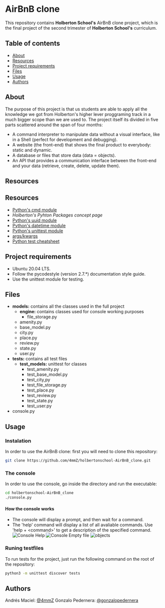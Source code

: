 # AirBnB clone
This repository contains **Holberton School's** AirBnB clone project, which is the final project of the second trimester of **Holberton School's** curriculum.

## Table of contents
* [About](#about)
* [Resources](#resources)
* [Project requirements](#project_requirements)
* [Files](#files)
* [Usage](#usage)
* [Authors](#authors)

## About

The purpose of this project is that us students are able to apply all the knowledge we got from Holberton's higher lever proggraming track in a much bigger scope than we are used to. The project itself its divided in five parts scattered around the span of four months:
-   A command interpreter to manipulate data without a visual interface, like in a Shell (perfect for development and debugging).
-   A website (the front-end) that shows the final product to everybody: static and dynamic.
-   A database or files that store data (data = objects).
-   An API that provides a communication interface between the front-end and your data (retrieve, create, delete, update them).

## Resources

## Resources
* [Python's cmd module](https://docs.python.org/3.4/library/cmd.html)
* *Holberton's Pyhton Packages concept page*
* [Python's uuid module](https://docs.python.org/3.4/library/uuid.html)
* [Python's datetime module](https://docs.python.org/3.4/library/datetime.html)
* [Python's unittest module](https://docs.python.org/3.4/library/unittest.html#module-unittest)
* [args/kwargs](https://yasoob.me/2013/08/04/args-and-kwargs-in-python-explained/)
* [Python test cheatsheet](https://www.pythonsheets.com/notes/python-tests.html)

## Project requirements

* Ubuntu 20.04 LTS.
* Follow the pycodestyle (version 2.7.*) documentation style guide.
* Use the unittest module for testing.

## Files

* **models:** contains all the classes used in the full project
	* **engine:** contains classes used for console working purposes
		* file_storage.py
	* amenity.py
	* base_model.py
	* city.py
	* place.py
	* review.py
	* state.py
	* user.py 
* **tests:** contains all test files
	* **test_models:** unittest for classes
		* test_amenity.py
		* test_base_model.py
		* test_city,py
		* test_file_storage.py
		* test_place.py
		* test_review.py
		* test_state.py
		* test_user.py
* console.py

## Usage
### Instalation
In order to use the AirBnB clone: first you will need to clone this repository:
```bash
git clone https://github.com/4mmZ/holbertonschool-AirBnB_clone.git
```
### The console
In order to use the console, go inside the directory and run the executable:
```bash
cd holbertonschool-AirBnB_clone
./console.py
```
#### How the console works
 * The console will display a prompt, and then wait for a command.
 * The 'help' command will display a list of all avaliable commands. Use 'help + \<command>' to get a description of the specified command.
 ![Console Help](https://i.imgur.com/fjLXHUP.gif)
 ![Console Empty file](https://i.imgur.com/wxQ8Ap7.gif)
 ![objects](https://i.imgur.com/1TZcPsu.gif)
 ### Runing testfiles
To run tests for the project, just run the following command on the root of the repository:
```bash
python3 -m unittest discover tests
```
## Authors
Andrés Maciel: [@4mmZ](https://github.com/4mmZ)
Gonzalo Pedernera: [@gonzalopedernera](https://github.com/gonzalopedernera)
